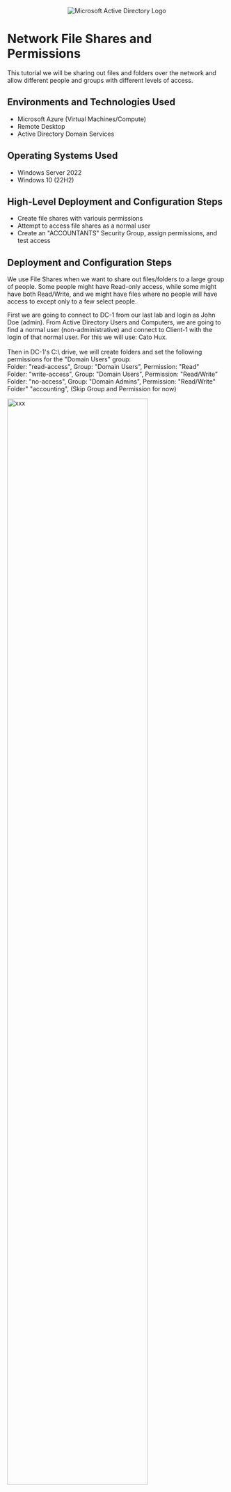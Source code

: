 <p align="center">
<img src="https://i.imgur.com/IKrl3hC.png" alt="Microsoft Active Directory Logo"/>
</p>

<h1>Network File Shares and Permissions</h1>
This tutorial we will be sharing out files and folders over the network and allow different people and groups with different levels of access.<br />


<h2>Environments and Technologies Used</h2>

- Microsoft Azure (Virtual Machines/Compute)
- Remote Desktop
- Active Directory Domain Services

<h2>Operating Systems Used </h2>

- Windows Server 2022
- Windows 10 (22H2)

<h2>High-Level Deployment and Configuration Steps</h2>

- Create file shares with variouis permissions
- Attempt to access file shares as a normal user
- Create an "ACCOUNTANTS" Security Group, assign permissions, and test access

<h2>Deployment and Configuration Steps</h2>

<p>
 We use File Shares when we want to share out files/folders to a large group of people. Some people might have Read-only access, while some might have both Read/Write, and we might have files where no people will have access to except only to a few select people. 
</p>

<p>
 First we are going to connect to DC-1 from our last lab and login as John Doe (admin). From Active Directory Users and Computers, we are going to find a normal user (non-administrative) and connect to Client-1 with the login of that normal user. For this we will use: Cato Hux. 
 <br/>
 <br/>
 Then in DC-1's C:\ drive, we will create folders and set the following permissions for the "Domain Users" group:
 <br/>
 Folder: "read-access", Group: "Domain Users", Permission: "Read"
 <br/>
 Folder: "write-access", Group: "Domain Users", Permission: "Read/Write"
 <br/>
 Folder: "no-access", Group: "Domain Admins", Permission: "Read/Write"
 <br/>
 Folder" "accounting", (Skip Group and Permission for now)
</p>
<p>
<img src="https://i.imgur.com/IZO0FY6.png" height="80%" width="80%" alt="xxx"/>
 <br/>
 <img src="https://i.imgur.com/sbMt4uZ.png" height="80%" width="80%" alt="xxx"/>
  <br/>
 <img src="https://i.imgur.com/8z1UA1k.png" height="80%" width="80%" alt="xxx"/>
  <br/>
 <img src="https://i.imgur.com/5FjjtKx.png" height="80%" width="80%" alt="xxx"/>
 <p/>
<br/>
<br/>
<br/>
 
<p>
 We go to Client-1 where we logged in as Cato Hux and navigate to the shared folder (start, run, \\dc-1). We see only 2 folders "read-access" and "write-access". We don't see "no-access" (only Domain Admins can see this), also we don't see "accounting" because it was not shared yet. When we open "read-access" folder and try to create a text file we get message saying access denied. Next we open "write-access" folder and we are able to create a new text file. 
</p>
<p>
 <img src="https://i.imgur.com/qJe7A80.png" height="80%" width="80%" alt="xxx"/>
  <br/>
   <img src="https://i.imgur.com/JflLTyl.png" height="80%" width="80%" alt="xxx"/>
  <br/>
  <img src="https://i.imgur.com/fYuMEgh.png" height="80%" width="80%" alt="xxx"/>
  <br/>
</p>
<br/>
<br/>
<br/>

<p>
 Now we need to create an "Accountants" Security Group. We go back to DC-1 and go to AD Users and Computers and create "Accountants" Security Group. Then we are going to share the "Accountants" folder with the Accountants Security Group. And we are going to add a user to the Accountant Group from our list of randomly generated users (Besu Luto). 
</p>
<p>
 <img src="https://i.imgur.com/YXcayoQ.png" height="80%" width="80%" alt="xxx"/>
  <br/>
  <img src="https://i.imgur.com/mlVHpFS.png" height="80%" width="80%" alt="xxx"/>
</p>
<br/>
<br/>
<br/>

<p>
 When we go back to Client-1 where we are logged in as Cato Hux. When we try to access the Accountants folder, message pops up saying we do not have access. If we disconnect from Client-1 and reconnect using Besu Luto and try to access Accountants folder, we have both Read\Write access. 
</p>
<p>
 <img src="https://i.imgur.com/iq5FaEx.png" height="80%" width="80%" alt="xxx"/>
  <br/>
  <img src="https://i.imgur.com/W8fDOGB.png" height="80%" width="80%" alt="xxx"/>
</p>

